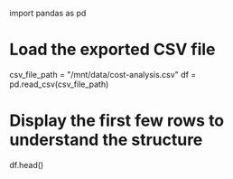 import pandas as pd

# Load the exported CSV file
csv_file_path = "/mnt/data/cost-analysis.csv"
df = pd.read_csv(csv_file_path)

# Display the first few rows to understand the structure
df.head()
